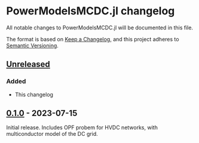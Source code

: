 # PowerModelsMCDC.jl changelog

All notable changes to PowerModelsMCDC.jl will be documented in this file.

The format is based on [Keep a Changelog](https://keepachangelog.com/en/1.1.0/),
and this project adheres to [Semantic Versioning](https://semver.org/spec/v2.0.0.html).

## [Unreleased]

### Added

- This changelog

## [0.1.0] - 2023-07-15

Initial release.
Includes OPF probem for HVDC networks, with multiconductor model of the DC grid.

[unreleased]: https://github.com/Electa-Git/PowerModelsMCDC.jl/compare/v0.1.0...HEAD
[0.1.0]: https://github.com/Electa-Git/PowerModelsMCDC.jl/releases/tag/v0.1.0
